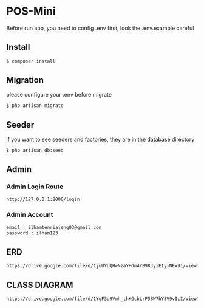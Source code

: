 # POS-Mini

Before run app, you need to config .env first, look the .env.example careful

## Install

```sh
$ composer install
```

## Migration

please configure your .env before migrate

```sh
$ php artisan migrate
```

## Seeder

if you want to see seeders and factories, they are in the database directory

```sh
$ php artisan db:seed
```

## Admin

### Admin Login Route

```sh
http://127.0.0.1:8000/login
```

### Admin Account

```sh
email : ilhamtenriajeng03@gmail.com
password : ilham123
```

## ERD

```sh
https://drive.google.com/file/d/1juUYUQHwNzaYHdm4YB9RJyiEIy-NEx91/view?usp=sharing
```

## CLASS DIAGRAM

```sh
https://drive.google.com/file/d/1YqF3d9Vmh_thKGcbLrP58W7hY3V9vIcI/view?usp=sharing
```
